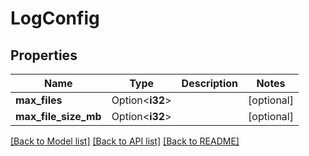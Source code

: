 # LogConfig

## Properties

Name | Type | Description | Notes
------------ | ------------- | ------------- | -------------
**max_files** | Option<**i32**> |  | [optional]
**max_file_size_mb** | Option<**i32**> |  | [optional]

[[Back to Model list]](../README.md#documentation-for-models) [[Back to API list]](../README.md#documentation-for-api-endpoints) [[Back to README]](../README.md)


